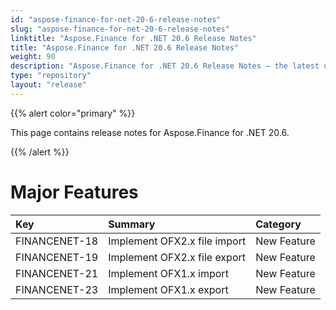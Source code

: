 ```yaml
---
id: "aspose-finance-for-net-20-6-release-notes"
slug: "aspose-finance-for-net-20-6-release-notes"
linktitle: "Aspose.Finance for .NET 20.6 Release Notes"
title: "Aspose.Finance for .NET 20.6 Release Notes"
weight: 90
description: "Aspose.Finance for .NET 20.6 Release Notes – the latest updates and fixes."
type: "repository"
layout: "release"
---
```


{{% alert color="primary" %}}

This page contains release notes for Aspose.Finance for .NET 20.6.

{{% /alert %}}

# Major Features

|**Key**|**Summary**|**Category**|
| :- | :- | :- |
|FINANCENET-18|Implement OFX2.x file import|New Feature|
|FINANCENET-19|Implement OFX2.x file export|New Feature|
|FINANCENET-21|Implement OFX1.x import|New Feature|
|FINANCENET-23|Implement OFX1.x export|New Feature|
